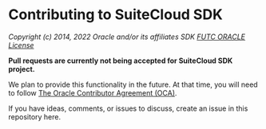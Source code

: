 # Contributing to SuiteCloud SDK

*Copyright (c) 2014, 2022 Oracle and/or its affiliates SDK [FUTC ORACLE License](https://www.oracle.com/downloads/licenses/oracle-free-license.html)*

**Pull requests are currently not being accepted for SuiteCloud SDK project.**

We plan to provide this functionality in the future. At that time, you will need to follow [The Oracle Contributor Agreement (OCA)](https://www.oracle.com/technetwork/community/oca-486395.html).

If you have ideas, comments, or issues to discuss, create an issue in this repository here.
<!---
Add a link to create an issue. Ideally, you'd click the link and the new issue window would pop up.
-->
